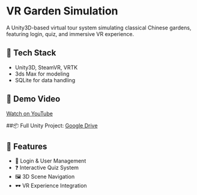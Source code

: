# VR Garden Simulation

A Unity3D-based virtual tour system simulating classical Chinese gardens, featuring login, quiz, and immersive VR experience.

## 🔧 Tech Stack
- Unity3D, SteamVR, VRTK
- 3ds Max for modeling
- SQLite for data handling

## 🎥 Demo Video
[Watch on YouTube](https://youtu.be/so06XGL6oIw)

##📦 Full Unity Project:
[Google Drive]([https://drive.google.com/file/d/your-file-id/view](https://drive.google.com/file/d/1h53bFkGGawbRz30v-xKCUNSswMi36MYC/view?usp=sharing))


## 📸 Features
- 🌱 Login & User Management
- ❓ Interactive Quiz System
- 🖼️ 3D Scene Navigation
- 🕶️ VR Experience Integration
